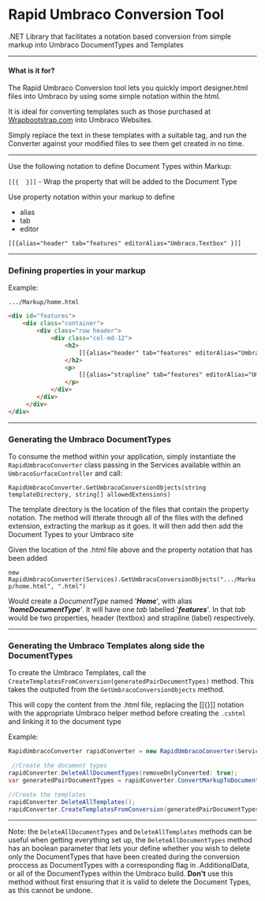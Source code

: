 # Rapid Umbraco Conversion Tool
.NET Library that facilitates a notation based conversion from simple markup into Umbraco DocumentTypes and Templates

---
#### What is it for?

The Rapid Umbraco Conversion tool lets you quickly import designer.html files into Umbraco by using some simple notation within the html.

It is ideal for converting templates such as those purchased at [Wrapbootstrap.com](https://wrapbootstrap.com/ "Wrapbootstrap") into Umbraco Websites.

Simply replace the text in these templates with a suitable tag, and run the Converter against your modified files to see them get created in no time.  



---


Use the following notation to define Document Types within Markup: 

```[[{  }]]``` - Wrap the property that will be added to the Document Type

Use property notation within your markup to define

* alias
* tab
* editor

```[[{alias="header" tab="features" editorAlias="Umbraco.Textbox" }]]```

***

### Defining properties in your markup

Example:

```.../Markup/home.html```

```html
<div id="features">
    <div class="container">
        <div class="row header">
            <div class="col-md-12">
                <h2>
                    [[{alias="header" tab="features" editorAlias="Umbraco.Textbox" }]]
                </h2>
                <p>
                    [[{alias="strapline" tab="features" editorAlias="Umbraco.NoEdit" }]]
                </p>
            </div>
        </div>
     </div>
</div>
```

***

### Generating the Umbraco DocumentTypes
To consume the method within your application, simply instantiate the ```RapidUmbracoConverter``` class passing in the Services available within an ```UmbracoSurfaceController``` and call: 

```RapidUmbracoConverter.GetUmbracoConversionObjects(string templateDirectory, string[] allowedExtensions)```


The template directory is the location of the files that contain the property notation. The method will itterate through all of the files with the defined extension, extracting the markup as it goes. It will then add then add the Document Types to your Umbraco site

Given the location of the .html file above and the property notation that has been added

```new RapidUmbracoConverter(Services).GetUmbracoConversionObjects(".../Markup/home.html", ".html")```

Would create a _DocumentType_ named '**_Home_**', with alias '**_homeDocumentType_**'. It will have one _tab_ labelled '**_features_**'. In that _tab_ would be two properties, header (textbox) and strapline (label) respectively. 

______

### Generating the Umbraco Templates along side the DocumentTypes

To create the Umbraco Templates, call the ```CreateTemplatesFromConversion(generatedPairDocumentTypes)``` method. This takes the  outputed from the ```GetUmbracoConversionObjects``` method.

This will copy the content from the .html file, replacing the [[{}]] notation with the appropriate Umbraco helper method before creating the ```.cshtml``` and linking it to the document type

Example:

```C#
RapidUmbracoConverter rapidConverter = new RapidUmbracoConverter(Services);

 //Create the document types
rapidConverter.DeleteAllDocumentTypes(removeOnlyConverted: true);
var generatedPairDocumentTypes = rapidConverter.ConvertMarkupToDocumentTypes(templateDirectory, ".html");

//Create the templates
rapidConverter.DeleteAllTemplates();
rapidConverter.CreateTemplatesFromConversion(generatedPairDocumentTypes);
```
***
Note: the ```DeleteAllDocumentTypes``` and ```DeleteAllTemplates``` methods can be useful when getting everything set up, the ```DeleteAllDocumentTypes``` method has an boolean parameter that lets your define whether you wish to delete only the DocumentTypes that have been created during the conversion proccess as DocumentTypes with a corresponding flag in .AdditionalData, or all of the DocumentTypes within the Umbraco build. **Don't** use this method without first ensuring that it is valid to delete the Document Types, as this cannot be undone. 



